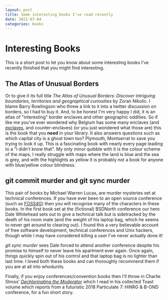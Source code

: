 ```yaml
---
layout: post
title: Some interesting books I've read recently
date: 2022-07-04
categories: books
---
```


# Interesting Books

This is a short post to let you know about some interesting books I've recently finished that you might find 
interesting.

## The Atlas of Unusual Borders

Or to give it its full title *The Atlas of Unusual Borders: Discover intriguing boundaries, territories and 
geographical curiosities* by Zoran Nikolic. I blame Barry Rowlingson who threw a link to it into a twitter 
discussion on borders, so I had to buy it. And, to be honest I'm very happy I did, it is an atlas of 
"interesting" border enclaves and other geographic oddities. So if like me you've ever wondered why Belgium 
has some many enclaves (and [exclaves](https://en.wikipedia.org/wiki/Enclave_and_exclave), and 
counter-enclaves) (or you just wondered what those are) this is the book that you **need** in your library. It 
also answers questions such as which capital city is a ghost town too? Plymouth, Montserrat to save you trying 
to look it up. This is a fascinating book with nearly every page leading to a "I didn't know that". My only 
minor quibble with it is the colour scheme of the maps, I really struggle with maps where the land is blue and 
the sea is grey, and with the highlights as yellow it is probably not a book for anyone with blue/yellow 
colour blindness.

## git commit murder and git sync murder

This pair of books by  Michael Warren Lucas, are murder mysteries set at technical conferences. If you have 
ever been to an open source conference (such as [FOSS4G](http://foss4g.org/)) then you will recognise many of 
the characters in these books. In the first book set at the (fictional) BSDNorth conference our hero Dale 
Whitehead sets out to give a technical talk but is sidetracked by the death of his room mate (and the weight 
of his laptop bag, which he seems to never get around to clearing out). I found this a very believable account 
of free software development, technical conferences and Unix hackers, though while I may have considered 
killing a user I've never actually done it!

*git sync murder* sees Dale forced to attend another conference despite his promise to himself to never leave 
his apartment ever again. Once again, things quickly spin out of his control and that laptop bag is no lighter 
than last time. I loved both these books and can thoroughly recommend them if you are at all into whodunits.

Finally, if you enjoy conferences/convention books then I'll throw in Charlie Stross' [*Dechlorinating the 
Moderator*](https://epdf.tips/charles-stross-dechlorinating-the-moderator.html) which I read in his collected 
Toast volume which reports from a futuristic 2018 Particulate 7: HiNRG & B-OND conference, for a fun short 
story. 
